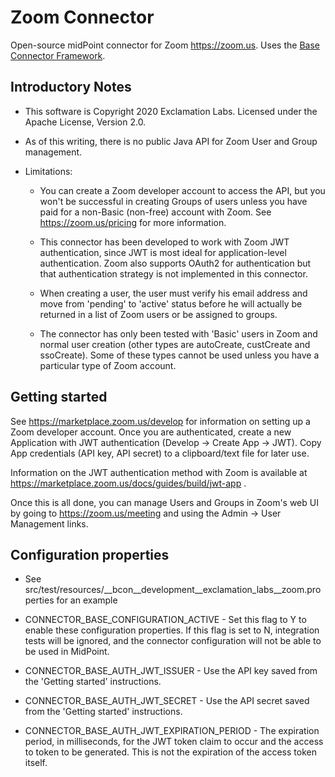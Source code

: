 # Zoom Connector

Open-source midPoint connector for Zoom <https://zoom.us>.  Uses the [Base Connector Framework](https://github.com/ExclamationLabs/connector-base).

## Introductory Notes

- This software is Copyright 2020 Exclamation Labs.  Licensed under the Apache License, Version 2.0.

- As of this writing, there is no public Java API for Zoom User and Group management.

- Limitations:
 
    - You can create a Zoom developer account to access the API, but you won't be successful
    in creating Groups of users unless you have paid for a non-Basic (non-free)
     account with Zoom.  See <https://zoom.us/pricing> for more information.
     
    - This connector has been developed to work with Zoom JWT authentication, since JWT
    is most ideal for application-level authentication.  Zoom also supports OAuth2 for authentication
    but that authentication strategy is not implemented in this connector.
 
    - When creating a user, the user must verify his email address and move from 'pending' to 'active'
 status before he will actually be returned in a list of Zoom users or be assigned to groups.
 
    - The connector has only been tested with 'Basic' users in Zoom and normal user
    creation (other types are autoCreate, custCreate and ssoCreate).  Some of these
    types cannot be used unless you have a particular type of Zoom account.

## Getting started
See <https://marketplace.zoom.us/develop> for information on setting up a Zoom developer
 account. Once you are authenticated, create a new Application with JWT authentication 
 (Develop -> Create App -> JWT).  Copy App credentials (API key, API secret)
 to a clipboard/text file for later use.

Information on the JWT authentication method with Zoom is available at
<https://marketplace.zoom.us/docs/guides/build/jwt-app> .

Once this is all done, you can manage Users and Groups in Zoom's web UI by going to
<https://zoom.us/meeting> and using the Admin -> User Management links.

## Configuration properties 

- See src/test/resources/__bcon__development__exclamation_labs__zoom.properties for an example

- CONNECTOR_BASE_CONFIGURATION_ACTIVE - Set this flag to Y to enable these configuration properties.  If this
flag is set to N, integration tests will be ignored, and the connector configuration will not be able to be used
in MidPoint.

- CONNECTOR_BASE_AUTH_JWT_ISSUER - Use the API key saved from the 'Getting started' instructions.

- CONNECTOR_BASE_AUTH_JWT_SECRET - Use the API secret saved from the 'Getting started' instructions.

- CONNECTOR_BASE_AUTH_JWT_EXPIRATION_PERIOD - The expiration period, in milliseconds, for the JWT token claim to
occur and the access to token to be generated.  This is not the expiration of the access token itself.
